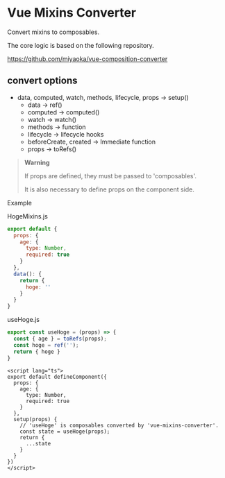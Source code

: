 # Vue Mixins Converter
Convert mixins to composables.

The core logic is based on the following repository.

https://github.com/miyaoka/vue-composition-converter

## convert options

- data, computed, watch, methods, lifecycle, props -> setup()
  - data -> ref()
  -  computed -> computed()
  - watch -> watch()
  - methods -> function
  - lifecycle -> lifecycle hooks
  - beforeCreate, created -> Immediate function
  - props -> toRefs()

> **Warning**
> 
> If props are defined, they must be passed to 'composables'.
>
> It is also necessary to define props on the component side.

Example

HogeMixins.js
```js
export default {
  props: {
    age: {
      type: Number,
      required: true
    }
  },
  data(): {
    return {
      hoge: ''
    }
  }
}
```

useHoge.js
```js
export const useHoge = (props) => {
  const { age } = toRefs(props);
  const hoge = ref('');
  return { hoge }
}
```

```vue
<script lang="ts">
export default defineComponent({
  props: {
    age: {
      type: Number,
      required: true
    }
  },
  setup(props) {
    // 'useHoge' is composables converted by 'vue-mixins-converter'.
    const state = useHoge(props);
    return {
      ...state
    }
  }
})
</script>
```